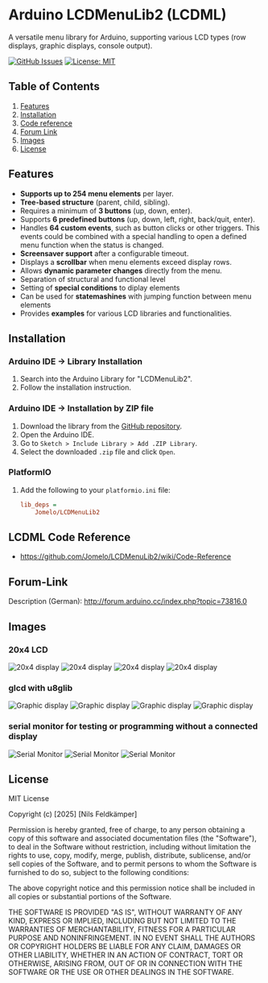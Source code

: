 # Arduino LCDMenuLib2 (LCDML)
A versatile menu library for Arduino, supporting various LCD types (row displays, graphic displays, console output).

[![GitHub Issues](https://img.shields.io/github/issues/Jomelo/LCDMenuLib2)](https://github.com/Jomelo/LCDMenuLib2/issues)
[![License: MIT](https://img.shields.io/badge/License-MIT-blue.svg)](LICENSE)

## Table of Contents
1. [Features](#features)
2. [Installation](#installation)
3. [Code reference](#lcdml-code-reference)
4. [Forum Link](#forum-link)
3. [Images](#images)
4. [License](#license)

## Features
- **Supports up to 254 menu elements** per layer.
- **Tree-based structure** (parent, child, sibling).
- Requires a minimum of **3 buttons** (up, down, enter).
- Supports **6 predefined buttons** (up, down, left, right, back/quit, enter).
- Handles **64 custom events**, such as button clicks or other triggers. This events could be combined with a special handling to open a defined menu function when the status is changed.
- **Screensaver support** after a configurable timeout.
- Displays a **scrollbar** when menu elements exceed display rows.
- Allows **dynamic parameter changes** directly from the menu.
- Separation of structural and functional level
- Setting of **special conditions** to diplay elements
- Can be used for **statemashines** with jumping function between menu elements
- Provides **examples** for various LCD libraries and functionalities.

## Installation
### Arduino IDE -> Library Installation
1. Search into the Arduino Library for "LCDMenuLib2".
2. Follow the installation instruction.
### Arduino IDE -> Installation by ZIP file
1. Download the library from the [GitHub repository](https://github.com/Jomelo/LCDMenuLib2).
2. Open the Arduino IDE.
3. Go to `Sketch > Include Library > Add .ZIP Library`.
4. Select the downloaded `.zip` file and click `Open`.

### PlatformIO
1. Add the following to your `platformio.ini` file:
   ```ini
   lib_deps =
       Jomelo/LCDMenuLib2

## LCDML Code Reference
- https://github.com/Jomelo/LCDMenuLib2/wiki/Code-Reference

## Forum-Link
Description (German):
http://forum.arduino.cc/index.php?topic=73816.0

## Images
### 20x4 LCD

![20x4 display](extras/img/20x4_1.jpg?raw=true "20x4 display")
![20x4 display](extras/img/20x4_2.jpg?raw=true "20x4 display")
![20x4 display](extras/img/20x4_3.jpg?raw=true "20x4 display")
![20x4 display](extras/img/20x4_4.jpg?raw=true "20x4 display")

### glcd with u8glib

![Graphic display](extras/img/glcd_1.jpg?raw=true "Graphic display")
![Graphic display](extras/img/glcd_2.jpg?raw=true "Graphic display")
![Graphic display](extras/img/glcd_3.jpg?raw=true "Graphic display")
![Graphic display](extras/img/glcd_4.jpg?raw=true "Graphic display")

### serial monitor for testing or programming without a connected display

![Serial Monitor](extras/img/console_1.png?raw=true "Serial Monitor")
![Serial Monitor](extras/img/console_2.png?raw=true "Serial Monitor")
![Serial Monitor](extras/img/console_3.png?raw=true "Serial Monitor")

## License
MIT License

Copyright (c) [2025] [Nils Feldkämper]

Permission is hereby granted, free of charge, to any person obtaining a copy
of this software and associated documentation files (the "Software"), to deal
in the Software without restriction, including without limitation the rights
to use, copy, modify, merge, publish, distribute, sublicense, and/or sell
copies of the Software, and to permit persons to whom the Software is
furnished to do so, subject to the following conditions:

The above copyright notice and this permission notice shall be included in all
copies or substantial portions of the Software.

THE SOFTWARE IS PROVIDED "AS IS", WITHOUT WARRANTY OF ANY KIND, EXPRESS OR
IMPLIED, INCLUDING BUT NOT LIMITED TO THE WARRANTIES OF MERCHANTABILITY,
FITNESS FOR A PARTICULAR PURPOSE AND NONINFRINGEMENT. IN NO EVENT SHALL THE
AUTHORS OR COPYRIGHT HOLDERS BE LIABLE FOR ANY CLAIM, DAMAGES OR OTHER
LIABILITY, WHETHER IN AN ACTION OF CONTRACT, TORT OR OTHERWISE, ARISING FROM,
OUT OF OR IN CONNECTION WITH THE SOFTWARE OR THE USE OR OTHER DEALINGS IN THE
SOFTWARE.